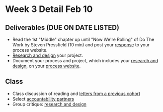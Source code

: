 # Week 3 Detail Feb 10

## Deliverables \(DUE ON DATE LISTED\)

* Read the 1st "Middle" chapter up until "Now We're Rolling" of Do The Work by Steven Pressfield \(10 min\) and post your [response](../assignments/responses.md) to your process website.
* [Research and design](../project_plan/) your project.
* Document your process and project, which includes your [research and design](../project_plan/), on your [process website](../pre-work/website.md).

## Class

* Class discussion of reading and [letters from a previous cohort](https://drive.google.com/open?id=1Fr1cw72xTrvwSBTM6Bh9OU2XepJ1YNOk)
* Select [accountability partners](../assignments/accountability_partner.md)
* Group critique: [research and design](../project_plan/)

